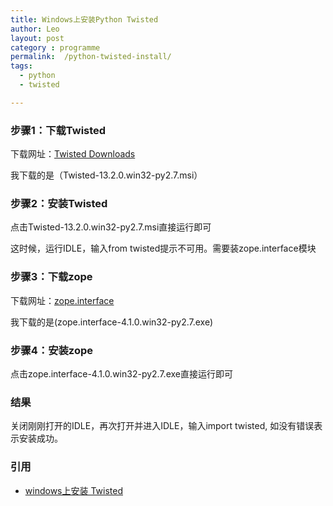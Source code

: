 ```yaml
---
title: Windows上安装Python Twisted
author: Leo
layout: post
category : programme
permalink:  /python-twisted-install/
tags: 
  - python
  - twisted

---
```


### 步骤1：下载Twisted

下载网址：[Twisted Downloads](https://twistedmatrix.com/trac/wiki/Downloads)

我下载的是（Twisted-13.2.0.win32-py2.7.msi）


###  步骤2：安装Twisted

点击Twisted-13.2.0.win32-py2.7.msi直接运行即可

这时候，运行IDLE，输入from twisted提示不可用。需要装zope.interface模块

 

### 步骤3：下载zope

下载网址：[zope.interface](https://pypi.python.org/pypi/zope.interface#download)

我下载的是(zope.interface-4.1.0.win32-py2.7.exe)

 

### 步骤4：安装zope
点击zope.interface-4.1.0.win32-py2.7.exe直接运行即可


### 结果
关闭刚刚打开的IDLE，再次打开并进入IDLE，输入import twisted, 如没有错误表示安装成功。


### 引用
- [windows上安装 Twisted](http://blog.csdn.net/androidzhaoxiaogang/article/details/8479140)